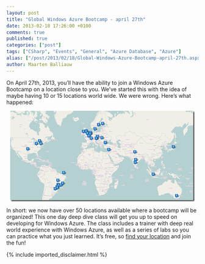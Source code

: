 ```yaml
---
layout: post
title: "Global Windows Azure Bootcamp - april 27th"
date: 2013-02-18 17:26:00 +0100
comments: true
published: true
categories: ["post"]
tags: ["CSharp", "Events", "General", "Azure Database", "Azure"]
alias: ["/post/2013/02/18/Global-Windows-Azure-Bootcamp-april-27th.aspx", "/post/2013/02/18/global-windows-azure-bootcamp-april-27th.aspx"]
author: Maarten Balliauw
---
```

<p>On April 27th, 2013, you&rsquo;ll have the ability to join a Windows Azure Bootcamp on a location close to you. We&rsquo;ve started this with the idea of maybe having 10 or 15 locations world wide. We were wrong. Here&rsquo;s what happened:</p>
<p><a href="/images/image_259.png"><img style="background-image: none; float: none; padding-top: 0px; padding-left: 0px; margin-left: auto; display: block; padding-right: 0px; margin-right: auto; border: 0px;" title="Much ocations for our bootcamp!" src="/images/image_thumb_221.png" border="0" alt="Much ocations for our bootcamp!" width="484" height="238" /></a></p>
<p>In short: we now have over 50 locations available where a bootcamp will be organized! This one day deep dive class will get you up to speed on developing for Windows Azure. The class includes a trainer with deep real world experience with Windows Azure, as well as a series of labs so you can practice what you just learned. It&rsquo;s free, so <a href="http://globalwindowsazure.azurewebsites.net/?page_id=151">find your location</a> and join the fun!</p>

{% include imported_disclaimer.html %}

